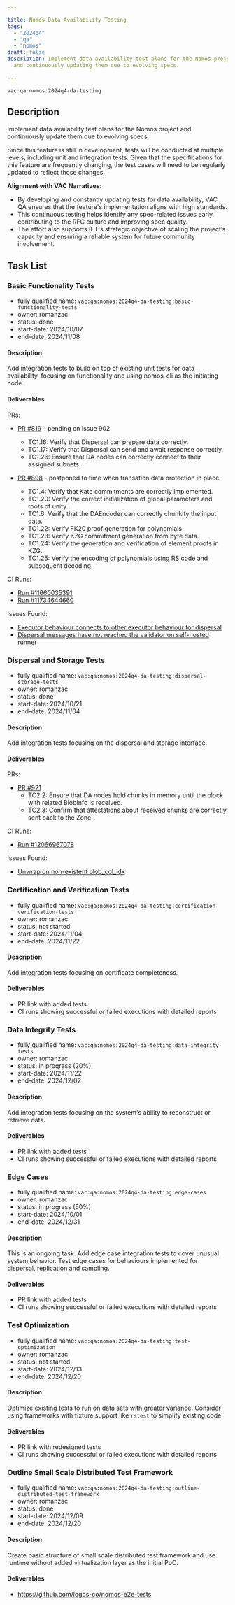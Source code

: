 ```yaml
---

title: Nomos Data Availability Testing  
tags:
  - "2024q4"
  - "qa"
  - "nomos"  
draft: false  
description: Implement data availability test plans for the Nomos project
  and continuously updating them due to evolving specs.

---
```


`vac:qa:nomos:2024q4-da-testing`

## Description
Implement data availability test plans for the Nomos project
and continuously update them due to evolving specs.

Since this feature is still in development,
tests will be conducted at multiple levels,
including unit and integration tests.
Given that the specifications for this feature are frequently changing,
the test cases will need to be regularly updated to reflect those changes.

**Alignment with VAC Narratives:**
- By developing and constantly updating tests for data availability,
  VAC QA ensures that the feature's implementation aligns with high standards.
- This continuous testing helps identify any spec-related issues early,
  contributing to the RFC culture and improving spec quality.
- The effort also supports IFT's strategic objective of scaling the project’s capacity
  and ensuring a reliable system for future community involvement.

## Task List

### Basic Functionality Tests

* fully qualified name: `vac:qa:nomos:2024q4-da-testing:basic-functionality-tests`
* owner: romanzac
* status: done
* start-date: 2024/10/07
* end-date: 2024/11/08

#### Description
Add integration tests to build on top of existing unit tests for data availability,
focusing on functionality and using nomos-cli as the initiating node.

#### Deliverables
PRs:
- [PR #819](https://github.com/logos-co/nomos-node/pull/819) - pending on issue 902
  - TC1.16: Verify that Dispersal can prepare data correctly.
  - TC1.17: Verify that Dispersal can send and await response correctly.  
  - TC1.26: Ensure that DA nodes can correctly connect to their assigned subnets.

- [PR #898](https://github.com/logos-co/nomos-node/pull/898) - postponed to time when transation data protection in place 
  - TC1.4: Verify that Kate commitments are correctly implemented.
  - TC1.20: Verify the correct initialization of global parameters and roots of unity.
  - TC1.6: Verify that the DAEncoder can correctly chunkify the input data.
  - TC1.22: Verify FK20 proof generation for polynomials.
  - TC1.23: Verify KZG commitment generation from byte data.
  - TC1.24: Verify the generation and verification of element proofs in KZG.
  - TC1.25: Verify the encoding of polynomials using RS code and subsequent decoding.

CI Runs:
- [Run #11660035391](https://github.com/logos-co/nomos-node/actions/runs/11660035391)    
- [Run #11734644660](https://github.com/logos-co/nomos-node/actions/runs/11734644660)

Issues Found:
- [Executor behaviour connects to other executor behaviour for dispersal](https://github.com/logos-co/nomos-node/issues/900)
- [Dispersal messages have not reached the validator on self-hosted runner](https://github.com/logos-co/nomos-node/issues/902)

### Dispersal and Storage Tests

* fully qualified name: `vac:qa:nomos:2024q4-da-testing:dispersal-storage-tests`
* owner: romanzac
* status: done
* start-date: 2024/10/21
* end-date: 2024/11/04

#### Description
Add integration tests focusing on the dispersal and storage interface.

#### Deliverables
PRs:
- [PR #921](https://github.com/logos-co/nomos-node/pull/921)
  - TC2.2: Ensure that DA nodes hold chunks in memory until the block with related BlobInfo is received.
  - TC2.3: Confirm that attestations about received chunks are correctly sent back to the Zone.

CI Runs:
- [Run #12066967078](https://github.com/logos-co/nomos-node/actions/runs/12066967078)    

Issues Found:
- [Unwrap on non-existent blob_col_idx](https://github.com/logos-co/nomos-node/issues/922)

### Certification and Verification Tests

* fully qualified name: `vac:qa:nomos:2024q4-da-testing:certification-verification-tests`
* owner: romanzac
* status: not started
* start-date: 2024/11/04
* end-date: 2024/11/22

#### Description
Add integration tests focusing on certificate completeness.

#### Deliverables
* PR link with added tests
* CI runs showing successful or failed executions with detailed reports

### Data Integrity Tests

* fully qualified name: `vac:qa:nomos:2024q4-da-testing:data-integrity-tests`
* owner: romanzac
* status: in progress (20%)
* start-date: 2024/11/22
* end-date: 2024/12/02

#### Description
Add integration tests focusing on the system's ability
to reconstruct or retrieve data.

#### Deliverables
* PR link with added tests
* CI runs showing successful or failed executions with detailed reports

### Edge Cases

* fully qualified name: `vac:qa:nomos:2024q4-da-testing:edge-cases`
* owner: romanzac
* status: in progress (50%)
* start-date: 2024/10/01
* end-date: 2024/12/31

#### Description
This is an ongoing task.
Add edge case integration tests to cover unusual system behavior.
Test edge cases for behaviours implemented for dispersal, replication and sampling.

#### Deliverables
* PR link with added tests
* CI runs showing successful or failed executions with detailed reports

### Test Optimization

* fully qualified name: `vac:qa:nomos:2024q4-da-testing:test-optimization`
* owner: romanzac
* status: not started
* start-date: 2024/12/13
* end-date: 2024/12/20

#### Description
Optimize existing tests to run on data sets with greater variance.
Consider using frameworks with fixture support like `rstest`
to simplify existing code.

#### Deliverables
* PR link with redesigned tests
* CI runs showing successful or failed executions with detailed reports


### Outline Small Scale Distributed Test Framework

* fully qualified name: `vac:qa:nomos:2024q4-da-testing:outline-distributed-test-framework`
* owner: romanzac
* status: done
* start-date: 2024/12/09
* end-date: 2024/12/20

#### Description
Create basic structure of small scale distributed test framework and
use runtime without added virtualization layer as the initial PoC.

#### Deliverables
* https://github.com/logos-co/nomos-e2e-tests
